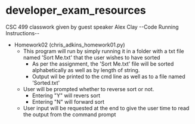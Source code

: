 # developer_exam_resources
 CSC 499 classwork given by guest speaker Alex Clay
 --Code Running Instructions--
 * Homework02 (chris_adkins_homework01.py)
	- This program will run by simply running it in a folder with a txt file named 'Sort Me.txt' that the user wishes to have sorted
		- As per the assignment, the 'Sort Me.txt' file will be sorted alphabetically as well as by length of string.
		- Output wil be printed to the cmd line as well as to a file named 'Sorted.txt'	
	- User will be prompted whether to reverse sort or not.
		 - Entering "Y" will revers sort
		 - Entering "N" will forward sort
	- User input will be requested at the end to give the user time to read the output from the command prompt

	
